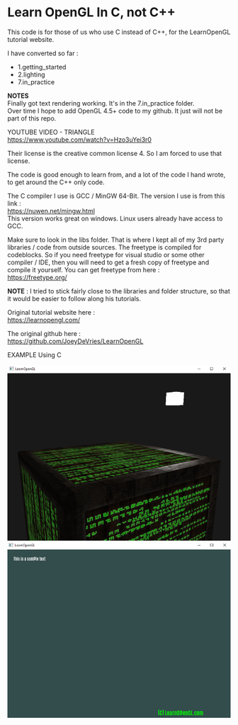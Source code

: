 # Learn OpenGL In C, not C++
This code is for those of us who use C instead of C++, for the LearnOpenGL tutorial website.  

I have converted so far :  
* 1.getting_started 
* 2.lighting 
* 7.in_practice
  
**NOTES**  
Finally got text rendering working. It's in the 7.in_practice folder.  
Over time I hope to add OpenGL 4.5+ code to my github. It just will not be part of this repo.  
  
  
YOUTUBE VIDEO - TRIANGLE  
https://www.youtube.com/watch?v=Hzo3uYei3r0  
  
Their license is the creative common license 4. So I am forced to use that license.  
  
The code is good enough to learn from, and a lot of the code I hand wrote, to get around the C++ only code.  

The C compiler I use is GCC / MinGW 64-Bit. The version I use is from this link :  
https://nuwen.net/mingw.html  
This version works great on windows. Linux users already have access to GCC.  
  
Make sure to look in the libs folder. That is where I kept all of my 3rd party libraries / code from outside sources. The freetype is compiled for codeblocks. So if you need freetype for visual studio or some other compiler / IDE, then you will need to get a fresh copy of freetype and compile it yourself. You can get freetype from here :  
https://freetype.org/
  
**NOTE** : I tried to stick fairly close to the libraries and folder structure, so that it would be easier to follow along his tutorials.  

Original tutorial website here :  
https://learnopengl.com/  

The original github here :  
https://github.com/JoeyDeVries/LearnOpenGL  
  
  
EXAMPLE Using C  
  
![progress](progress1.png)  
![progress](progress2.png)  
  